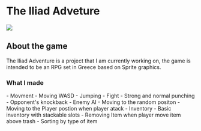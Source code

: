 <h1>The Iliad Adveture</h1>

<img src="https://i.postimg.cc/Hk5HkL6C/screen1.png"></img>


<h2>About the game</h2>

The Iliad Adventure is a project that I am currently working on,
the game is intended to be an RPG set in Greece based on Sprite graphics.
<div dir="auto">
<h3>What I made</h3>
- Movment
  - Moving WASD
  - Jumping
- Fight
  - Strong and normal punching
  - Opponent's knockback
- Enemy AI
  - Moving to the random positon
  - Moving to the Player postion when player atack
- Inventory
  - Basic inventory with stackable slots  
  - Removing Item when player move item above trash
  - Sorting by type of item
</div>
